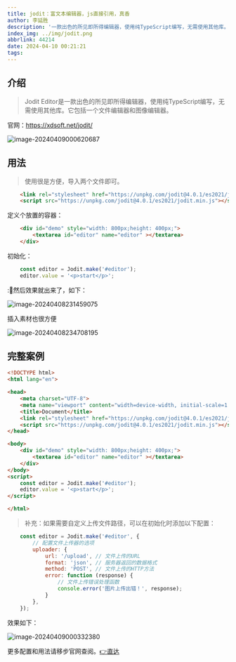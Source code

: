 ```yaml
---
title: jodit：富文本编辑器，js直接引用，真香
author: 李延胜
description: '一款出色的所见即所得编辑器，使用纯TypeScript编写，无需使用其他库。它包括一个文件编辑器和图像编辑器,上手简单！'
index_img: ../img/jodit.png
abbrlink: 44214
date: 2024-04-10 00:21:21
tags:
---
```



## 介绍

> Jodit Editor是一款出色的所见即所得编辑器，使用纯TypeScript编写，无需使用其他库。它包括一个文件编辑器和图像编辑器。

官网：https://xdsoft.net/jodit/

![image-20240409000620687](http://cdn.qiniu.liyansheng.top/typora/image-20240409000620687.png)

## 用法

> 使用很是方便，导入两个文件即可。

```html
    <link rel="stylesheet" href="https://unpkg.com/jodit@4.0.1/es2021/jodit.min.css" />
    <script src="https://unpkg.com/jodit@4.0.1/es2021/jodit.min.js"></script>
```

定义个放置的容器：

```html
    <div id="demo" style="width: 800px;height: 400px;">
        <textarea id="editor" name="editor" ></textarea>
    </div>
```

初始化：

```js
    const editor = Jodit.make('#editor');
    editor.value = '<p>start</p>';
```

:💪然后效果就出来了，如下：

![image-20240408231459075](http://cdn.qiniu.liyansheng.top/typora/image-20240408231459075.png)

插入素材也很方便

![image-20240408234708195](http://cdn.qiniu.liyansheng.top/typora/image-20240408234708195.png)

## 完整案例

```html
<!DOCTYPE html>
<html lang="en">

<head>
    <meta charset="UTF-8">
    <meta name="viewport" content="width=device-width, initial-scale=1.0">
    <title>Document</title>
    <link rel="stylesheet" href="https://unpkg.com/jodit@4.0.1/es2021/jodit.min.css" />
    <script src="https://unpkg.com/jodit@4.0.1/es2021/jodit.min.js"></script>
</head>

<body>
    <div id="demo" style="width: 800px;height: 400px;">
        <textarea id="editor" name="editor" ></textarea>
    </div>
</body>
<script>
    const editor = Jodit.make('#editor');
    editor.value = '<p>start</p>';
</script>

</html>
```

> 补充：如果需要自定义上传文件路径，可以在初始化时添加以下配置：

```js
    const editor = Jodit.make('#editor', {
        // 配置文件上传器的选项
        uploader: {
            url: '/upload', // 文件上传的URL
            format: 'json', // 服务器返回的数据格式
            method: 'POST', // 文件上传的HTTP方法
            error: function (response) {
                // 文件上传错误处理函数
                console.error('图片上传出错！', response);
            }
        },
    });
```

效果如下：

![image-20240409000332380](http://cdn.qiniu.liyansheng.top/typora/image-20240409000332380.png)

更多配置和用法请移步官网查阅。[👉直达](https://xdsoft.net/jodit/)
